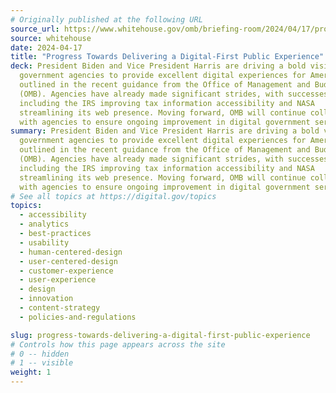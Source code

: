 ```yaml
---
# Originally published at the following URL
source_url: https://www.whitehouse.gov/omb/briefing-room/2024/04/17/progress-towards-delivering-a-digital-first-public-experience/
source: whitehouse
date: 2024-04-17
title: "Progress Towards Delivering a Digital-First Public Experience"
deck: President Biden and Vice President Harris are driving a bold vision for
  government agencies to provide excellent digital experiences for Americans, as
  outlined in the recent guidance from the Office of Management and Budget
  (OMB). Agencies have already made significant strides, with successes
  including the IRS improving tax information accessibility and NASA
  streamlining its web presence. Moving forward, OMB will continue collaborating
  with agencies to ensure ongoing improvement in digital government services.
summary: President Biden and Vice President Harris are driving a bold vision for
  government agencies to provide excellent digital experiences for Americans, as
  outlined in the recent guidance from the Office of Management and Budget
  (OMB). Agencies have already made significant strides, with successes
  including the IRS improving tax information accessibility and NASA
  streamlining its web presence. Moving forward, OMB will continue collaborating
  with agencies to ensure ongoing improvement in digital government services.
# See all topics at https://digital.gov/topics
topics:
  - accessibility
  - analytics
  - best-practices
  - usability
  - human-centered-design
  - user-centered-design
  - customer-experience
  - user-experience
  - design
  - innovation
  - content-strategy
  - policies-and-regulations

slug: progress-towards-delivering-a-digital-first-public-experience
# Controls how this page appears across the site
# 0 -- hidden
# 1 -- visible
weight: 1
---
```

